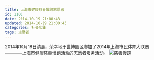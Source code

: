 ```yaml
---
title: 上海市健康慈善慢跑志愿者
id: 1101
date: 2014-10-19 21:00:43
updated: 2014-10-19 21:00:43
categories: 社会实践
tags: 志愿者
---
```


2014年10月18日清晨，荣幸地于世博园区参加了2014年上海市民体育大联赛————上海市健康慈善慢跑活动的志愿者服务活动。
![慈善慢跑](/img/volunteer/run.jpg)
